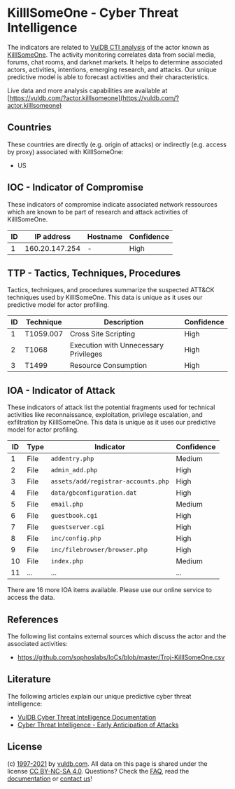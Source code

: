 # KilllSomeOne - Cyber Threat Intelligence

The indicators are related to [VulDB CTI analysis](https://vuldb.com/?doc.cti) of the actor known as [KilllSomeOne](https://vuldb.com/?actor.killlsomeone). The activity monitoring correlates data from social media, forums, chat rooms, and darknet markets. It helps to determine associated actors, activities, intentions, emerging research, and attacks. Our unique predictive model is able to forecast activities and their characteristics.

Live data and more analysis capabilities are available at [https://vuldb.com/?actor.killlsomeone](https://vuldb.com/?actor.killlsomeone)

## Countries

These countries are directly (e.g. origin of attacks) or indirectly (e.g. access by proxy) associated with KilllSomeOne:

* US

## IOC - Indicator of Compromise

These indicators of compromise indicate associated network ressources which are known to be part of research and attack activities of KilllSomeOne.

ID | IP address | Hostname | Confidence
-- | ---------- | -------- | ----------
1 | 160.20.147.254 | - | High

## TTP - Tactics, Techniques, Procedures

Tactics, techniques, and procedures summarize the suspected ATT&CK techniques used by KilllSomeOne. This data is unique as it uses our predictive model for actor profiling.

ID | Technique | Description | Confidence
-- | --------- | ----------- | ----------
1 | T1059.007 | Cross Site Scripting | High
2 | T1068 | Execution with Unnecessary Privileges | High
3 | T1499 | Resource Consumption | High

## IOA - Indicator of Attack

These indicators of attack list the potential fragments used for technical activities like reconnaissance, exploitation, privilege escalation, and exfiltration by KilllSomeOne. This data is unique as it uses our predictive model for actor profiling.

ID | Type | Indicator | Confidence
-- | ---- | --------- | ----------
1 | File | `addentry.php` | Medium
2 | File | `admin_add.php` | High
3 | File | `assets/add/registrar-accounts.php` | High
4 | File | `data/gbconfiguration.dat` | High
5 | File | `email.php` | Medium
6 | File | `guestbook.cgi` | High
7 | File | `guestserver.cgi` | High
8 | File | `inc/config.php` | High
9 | File | `inc/filebrowser/browser.php` | High
10 | File | `index.php` | Medium
11 | ... | ... | ...

There are 16 more IOA items available. Please use our online service to access the data.

## References

The following list contains external sources which discuss the actor and the associated activities:

* https://github.com/sophoslabs/IoCs/blob/master/Troj-KilllSomeOne.csv

## Literature

The following articles explain our unique predictive cyber threat intelligence:

* [VulDB Cyber Threat Intelligence Documentation](https://vuldb.com/?doc.cti)
* [Cyber Threat Intelligence - Early Anticipation of Attacks](https://www.scip.ch/en/?labs.20201022)

## License

(c) [1997-2021](https://vuldb.com/?doc.changelog) by [vuldb.com](https://vuldb.com/?doc.about). All data on this page is shared under the license [CC BY-NC-SA 4.0](https://creativecommons.org/licenses/by-nc-sa/4.0/). Questions? Check the [FAQ](https://vuldb.com/?doc.faq), read the [documentation](https://vuldb.com/?doc) or [contact us](https://vuldb.com/?contact)!
